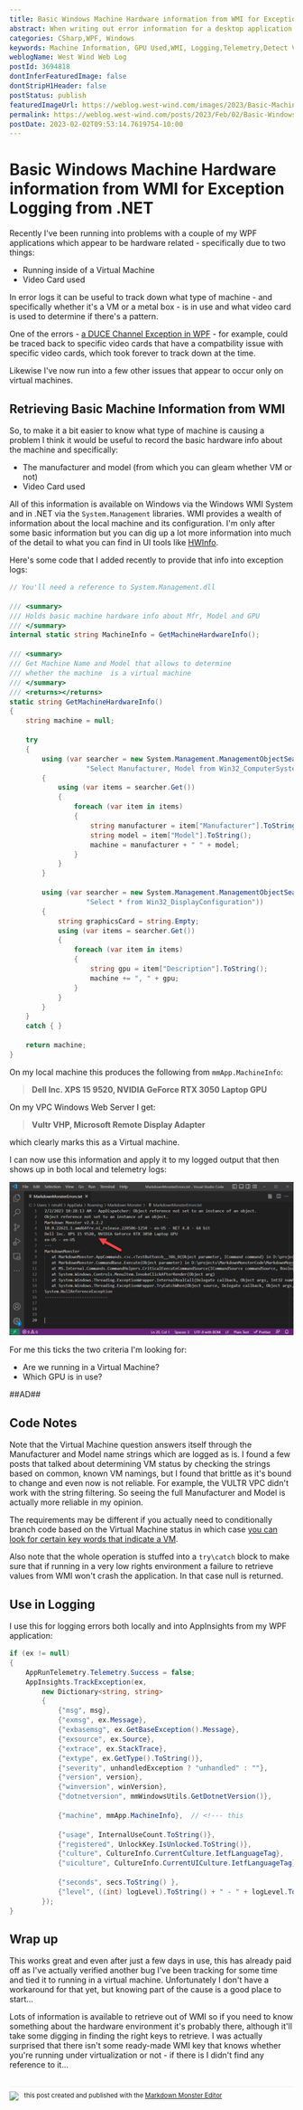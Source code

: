 ```yaml
---
title: Basic Windows Machine Hardware information from WMI for Exception Logging from .NET
abstract: When writing out error information for a desktop application to a log whether local or to a telmetry engine, it's useful to get some idea of what hardware the app is running on. WPF applications in particular can have odd behaviors that are related to hardware acceleration, running inside of a VM or particular video drivers. In this short post I show how you can get very basic machine and GPU information that provides information on these basic system stats that can prove useful to trackdown rare hardware related issues.
categories: CSharp,WPF, Windows
keywords: Machine Information, GPU Used,WMI, Logging,Telemetry,Detect VM,C#
weblogName: West Wind Web Log
postId: 3694818
dontInferFeaturedImage: false
dontStripH1Header: false
postStatus: publish
featuredImageUrl: https://weblog.west-wind.com/images/2023/Basic-Machine-Hardware-information-for-Exception-Logging/ErrorInVsCode.png
permalink: https://weblog.west-wind.com/posts/2023/Feb/02/Basic-Windows-Machine-Hardware-information-from-WMI-for-Exception-Logging-from-NET
postDate: 2023-02-02T09:53:14.7619754-10:00
---
```

# Basic Windows Machine Hardware information from WMI for Exception Logging from .NET
Recently I've been running into problems with a couple of my WPF applications which appear to be hardware related - specifically due to two things:

* Running inside of a Virtual Machine
* Video Card used

In error logs it can be useful to track down what type of machine - and specifically whether it's a VM or a metal box - is in use and what video card is used to determine if there's a pattern.

One of the errors - [a DUCE Channel Exception in WPF](https://weblog.west-wind.com/posts/2016/Dec/15/WPF-Rendering-DUCEChannel-Crashes-due-to-Image-Loading) - for example, could be traced back to specific video cards that have a compatbility issue with specific video cards, which took forever to track down at the time.

Likewise I've now run into a few other issues that appear to occur only on virtual machines. 

## Retrieving Basic Machine Information from WMI
So, to make it a bit easier to know what type of machine is causing a problem I think it would be useful to record the basic hardware info about the machine and specifically:

* The manufacturer and model (from which you can gleam whether VM or not)
* Video Card used

All of this information is available on Windows via the Windows WMI System and in .NET via the `System.Management` libraries. WMI provides a wealth of information about the local machine and its configuration. I'm only after some basic information but you can dig up a lot more information into much of the  detail to what you can find in UI tools like [HWInfo](https://www.hwinfo.com/).

Here's some code that I added recently to provide that info into exception logs:

```csharp
// You'll need a reference to System.Management.dll

/// <summary>
/// Holds basic machine hardware info about Mfr, Model and GPU
/// </summary>
internal static string MachineInfo = GetMachineHardwareInfo();

/// <summary>
/// Get Machine Name and Model that allows to determine
/// whether the machine  is a virtual machine
/// </summary>
/// <returns></returns>
static string GetMachineHardwareInfo()
{
    string machine = null;

    try
    {
        using (var searcher = new System.Management.ManagementObjectSearcher(
                   "Select Manufacturer, Model from Win32_ComputerSystem"))
        {
            using (var items = searcher.Get())
            {
                foreach (var item in items)
                {
                    string manufacturer = item["Manufacturer"].ToString();
                    string model = item["Model"].ToString();
                    machine = manufacturer + " " + model;
                }
            }
        }

        using (var searcher = new System.Management.ManagementObjectSearcher(
                   "Select * from Win32_DisplayConfiguration"))
        {
            string graphicsCard = string.Empty;
            using (var items = searcher.Get())
            {
                foreach (var item in items)
                {
                    string gpu = item["Description"].ToString();
                    machine += ", " + gpu;
                }
            }
        }
    }
    catch { }

    return machine;
}
```

On my local machine this produces the following from `mmApp.MachineInfo`:

> **Dell Inc. XPS 15 9520, NVIDIA GeForce RTX 3050 Laptop GPU**

On my VPC Windows Web Server I get:

> **Vultr VHP, Microsoft Remote Display Adapter**

which clearly marks this as a Virtual machine.

I can now use this information and apply it to my logged output that then shows up in both local and telemetry logs:

![Exception logged in local Error Log displayed in VsCode](ErrorInVsCode.png)

For me this ticks the two criteria I'm looking for:

* Are we running in a Virtual Machine?  
* Which GPU is in use?

##AD##

## Code Notes
Note that the Virtual Machine question answers itself through the Manufacturer and Model name strings which are logged as is. I found a few posts that talked about determining VM status by checking the strings based on common, known VM namings, but I found that brittle as it's bound to change and even now is not reliable. For example, the VULTR VPC didn't work with the string filtering. So seeing the full Manufacturer and Model is actually more reliable in my opinion. 

The requirements may be different if you actually need to conditionally branch code based on the Virtual Machine status in which case [you can look for certain key words that indicate a VM](https://stackoverflow.com/a/11145280/11197).

Also note that the whole operation is stuffed into a `try\catch` block to make sure that if running in a very low rights environment a failure to retrieve values from WMI won't crash the application. In that case null is returned.

## Use in Logging
I use this for logging errors both locally and into AppInsights from my WPF application:

```csharp
if (ex != null)
{
    AppRunTelemetry.Telemetry.Success = false;
    AppInsights.TrackException(ex,
        new Dictionary<string, string>
        {
            {"msg", msg},
            {"exmsg", ex.Message},
            {"exbasemsg", ex.GetBaseException().Message},
            {"exsource", ex.Source},
            {"extrace", ex.StackTrace},
            {"extype", ex.GetType().ToString()},
            {"severity", unhandledException ? "unhandled" : ""},
            {"version", version},
            {"winversion", winVersion},
            {"dotnetversion", mmWindowsUtils.GetDotnetVersion()},
            
            {"machine", mmApp.MachineInfo},  // <!--- this
            
            {"usage", InternalUseCount.ToString()},
            {"registered", UnlockKey.IsUnlocked.ToString()},
            {"culture", CultureInfo.CurrentCulture.IetfLanguageTag},
            {"uiculture", CultureInfo.CurrentUICulture.IetfLanguageTag},

            {"seconds", secs.ToString() },
            {"level", ((int) logLevel).ToString() + " - " + logLevel.ToString()}
        });
}
```

## Wrap up
This works great and even after just a few days in use, this has already paid off as I've actually verified another bug I've been tracking for some time and tied it to running in a virtual machine. Unfortunately I don't have a workaround for that yet, but knowing part of the cause is a good place to start...

Lots of information is available to retrieve out of WMI so if you need to know something about the hardware environment it's probably there, although it'll take some digging in finding the right keys to retrieve. I was actually surprised that there isn't some ready-made WMI key that knows whether you're running under virtualization or not - if there is I didn't find any reference to it...


<div style="margin-top: 30px;font-size: 0.8em;
            border-top: 1px solid #eee;padding-top: 8px;">
    <img src="https://markdownmonster.west-wind.com/favicon.png"
         style="height: 20px;float: left; margin-right: 10px;"/>
    this post created and published with the 
    <a href="https://markdownmonster.west-wind.com" 
       target="top">Markdown Monster Editor</a> 
</div>